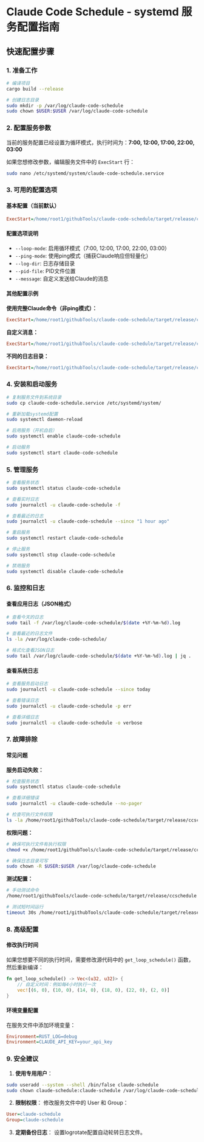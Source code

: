 # Claude Code Schedule - systemd 服务配置指南

## 快速配置步骤

### 1. 准备工作
```bash
# 编译项目
cargo build --release

# 创建日志目录
sudo mkdir -p /var/log/claude-code-schedule
sudo chown $USER:$USER /var/log/claude-code-schedule
```

### 2. 配置服务参数

当前的服务配置已经设置为循环模式，执行时间为：**7:00, 12:00, 17:00, 22:00, 03:00**

如果您想修改参数，编辑服务文件中的 `ExecStart` 行：

```bash
sudo nano /etc/systemd/system/claude-code-schedule.service
```

### 3. 可用的配置选项

#### 基本配置（当前默认）
```ini
ExecStart=/home/root1/githubTools/claude-code-schedule/target/release/ccschedule --loop-mode --ping-mode --log-dir /var/log/claude-code-schedule --pid-file /var/run/claude-code-schedule.pid
```

#### 配置选项说明
- `--loop-mode`: 启用循环模式（7:00, 12:00, 17:00, 22:00, 03:00）
- `--ping-mode`: 使用ping模式（捕获Claude响应但轻量化）
- `--log-dir`: 日志存储目录
- `--pid-file`: PID文件位置
- `--message`: 自定义发送给Claude的消息

#### 其他配置示例

**使用完整Claude命令（非ping模式）：**
```ini
ExecStart=/home/root1/githubTools/claude-code-schedule/target/release/ccschedule --loop-mode --log-dir /var/log/claude-code-schedule --pid-file /var/run/claude-code-schedule.pid
```

**自定义消息：**
```ini
ExecStart=/home/root1/githubTools/claude-code-schedule/target/release/ccschedule --loop-mode --ping-mode --message "Check project status and provide updates" --log-dir /var/log/claude-code-schedule --pid-file /var/run/claude-code-schedule.pid
```

**不同的日志目录：**
```ini
ExecStart=/home/root1/githubTools/claude-code-schedule/target/release/ccschedule --loop-mode --ping-mode --log-dir /home/user/claude-logs --pid-file /var/run/claude-code-schedule.pid
```

### 4. 安装和启动服务

```bash
# 复制服务文件到系统目录
sudo cp claude-code-schedule.service /etc/systemd/system/

# 重新加载systemd配置
sudo systemctl daemon-reload

# 启用服务（开机自启）
sudo systemctl enable claude-code-schedule

# 启动服务
sudo systemctl start claude-code-schedule
```

### 5. 管理服务

```bash
# 查看服务状态
sudo systemctl status claude-code-schedule

# 查看实时日志
sudo journalctl -u claude-code-schedule -f

# 查看最近的日志
sudo journalctl -u claude-code-schedule --since "1 hour ago"

# 重启服务
sudo systemctl restart claude-code-schedule

# 停止服务
sudo systemctl stop claude-code-schedule

# 禁用服务
sudo systemctl disable claude-code-schedule
```

### 6. 监控和日志

#### 查看应用日志（JSON格式）
```bash
# 查看今天的日志
sudo tail -f /var/log/claude-code-schedule/$(date +%Y-%m-%d).log

# 查看最近的日志文件
ls -la /var/log/claude-code-schedule/

# 格式化查看JSON日志
sudo tail /var/log/claude-code-schedule/$(date +%Y-%m-%d).log | jq .
```

#### 查看系统日志
```bash
# 查看服务启动日志
sudo journalctl -u claude-code-schedule --since today

# 查看错误日志
sudo journalctl -u claude-code-schedule -p err

# 查看详细日志
sudo journalctl -u claude-code-schedule -o verbose
```

### 7. 故障排除

#### 常见问题

**服务启动失败：**
```bash
# 检查服务状态
sudo systemctl status claude-code-schedule

# 查看详细错误
sudo journalctl -u claude-code-schedule --no-pager

# 检查可执行文件权限
ls -la /home/root1/githubTools/claude-code-schedule/target/release/ccschedule
```

**权限问题：**
```bash
# 确保可执行文件有执行权限
chmod +x /home/root1/githubTools/claude-code-schedule/target/release/ccschedule

# 确保日志目录可写
sudo chown -R $USER:$USER /var/log/claude-code-schedule
```

**测试配置：**
```bash
# 手动测试命令
/home/root1/githubTools/claude-code-schedule/target/release/ccschedule --dry-run --loop-mode --ping-mode

# 测试短时间运行
timeout 30s /home/root1/githubTools/claude-code-schedule/target/release/ccschedule --loop-mode --ping-mode --log-dir /tmp/test-logs
```

### 8. 高级配置

#### 修改执行时间
如果您想要不同的执行时间，需要修改源代码中的 `get_loop_schedule()` 函数，然后重新编译：

```rust
fn get_loop_schedule() -> Vec<(u32, u32)> {
    // 自定义时间：例如每4小时执行一次
    vec![(6, 0), (10, 0), (14, 0), (18, 0), (22, 0), (2, 0)]
}
```

#### 环境变量配置
在服务文件中添加环境变量：
```ini
Environment=RUST_LOG=debug
Environment=CLAUDE_API_KEY=your_api_key
```

### 9. 安全建议

1. **使用专用用户**：
```bash
sudo useradd --system --shell /bin/false claude-schedule
sudo chown claude-schedule:claude-schedule /var/log/claude-code-schedule
```

2. **限制权限**：
修改服务文件中的 User 和 Group：
```ini
User=claude-schedule
Group=claude-schedule
```

3. **定期备份日志**：
设置logrotate配置自动轮转日志文件。
